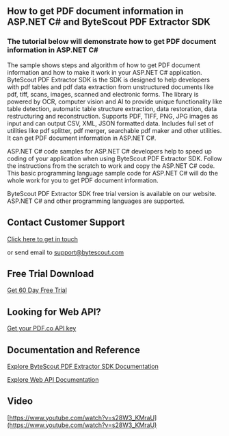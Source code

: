 ## How to get PDF document information in ASP.NET C# and ByteScout PDF Extractor SDK

### The tutorial below will demonstrate how to get PDF document information in ASP.NET C#

The sample shows steps and algorithm of how to get PDF document information and how to make it work in your ASP.NET C# application. ByteScout PDF Extractor SDK is the SDK is designed to help developers with pdf tables and pdf data extraction from unstructured documents like pdf, tiff, scans, images, scanned and electronic forms. The library is powered by OCR, computer vision and AI to provide unique functionality like table detection, automatic table structure extraction, data restoration, data restructuring and reconstruction. Supports PDF, TIFF, PNG, JPG images as input and can output CSV, XML, JSON formatted data. Includes full set of utilities like pdf splitter, pdf merger, searchable pdf maker and other utilities. It can get PDF document information in ASP.NET C#.

ASP.NET C# code samples for ASP.NET C# developers help to speed up coding of your application when using ByteScout PDF Extractor SDK. Follow the instructions from the scratch to work and copy the ASP.NET C# code. This basic programming language sample code for ASP.NET C# will do the whole work for you to get PDF document information.

ByteScout PDF Extractor SDK free trial version is available on our website. ASP.NET C# and other programming languages are supported.

## Contact Customer Support

[Click here to get in touch](https://bytescout.zendesk.com/hc/en-us/requests/new?subject=ByteScout%20PDF%20Extractor%20SDK%20Question)

or send email to [support@bytescout.com](mailto:support@bytescout.com?subject=ByteScout%20PDF%20Extractor%20SDK%20Question) 

## Free Trial Download

[Get 60 Day Free Trial](https://bytescout.com/download/web-installer?utm_source=github-readme)

## Looking for Web API? 

[Get your PDF.co API key](https://pdf.co/documentation/api?utm_source=github-readme)

## Documentation and Reference

[Explore ByteScout PDF Extractor SDK Documentation](https://bytescout.com/documentation/index.html?utm_source=github-readme)

[Explore Web API Documentation](https://pdf.co/documentation/api?utm_source=github-readme)

## Video

[https://www.youtube.com/watch?v=s28W3_KMraU](https://www.youtube.com/watch?v=s28W3_KMraU)